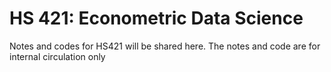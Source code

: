 # HS 421: Econometric Data Science
Notes and codes for HS421 will be shared here.
The notes and code are for internal circulation only
